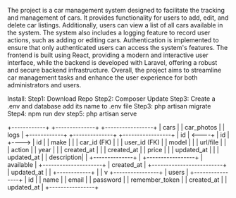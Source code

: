 The project is a car management system designed to facilitate the tracking and management of cars. It provides functionality for users to add, edit, and delete car listings. Additionally, users can view a list of all cars available in the system. The system also includes a logging feature to record user actions, such as adding or editing cars. Authentication is implemented to ensure that only authenticated users can access the system's features. The frontend is built using React, providing a modern and interactive user interface, while the backend is developed with Laravel, offering a robust and secure backend infrastructure. Overall, the project aims to streamline car management tasks and enhance the user experience for both administrators and users.


Install:
Step1: Download Repo
Step2: Composer Update
Step3: Create a .env and database add its name to .env file
Step3: php artisan migrate
Step4: npm run dev
step5: php artisan serve


+------------+          +--------------+          +-----------------+
|   cars     |          |  car_photos  |          |      logs       |
+------------+          +--------------+          +-----------------+
| id         | <----+   | id           |   +----> | id              |
| make       |      |   | car_id (FK)  |   |      | user_id (FK)    |
| model      |      |   | url/file    |   |      | action          |
| year       |      |   | created_at   |   |      | created_at      |
| price      |      |   | updated_at   |   |      | updated_at      |
| description|      |   +--------------+   |      +-----------------+
| available  |      +---------------------+
| created_at |                            +-------------------------+
| updated_at |                                                      |
+------------+                                                      |
                                                                   |
                                                                   v
                                                            +----------------+
                                                            |     users      |
                                                            +----------------+
                                                            | id             |
                                                            | name           |
                                                            | email          |
                                                            | password       |
                                                            | remember_token |
                                                            | created_at     |
                                                            | updated_at     |
                                                            +----------------+
